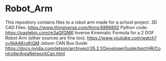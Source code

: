 # Robot_Arm
This repository contains files to a robot arm made for a school project.
3D CAD Files:
https://www.thingiverse.com/thing:6866892
Python code:
https://pastebin.com/m3aQfQM6
Inverse Kinematic Formula for a 2 DOF Robot Arm (other sources are fine too):
https://www.youtube.com/watch?v=NjAAKruKiQM
Jetson CAN Bus Guide
https://docs.nvidia.com/jetson/archives/r35.2.1/DeveloperGuide/text/HR/ControllerAreaNetworkCan.html
